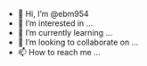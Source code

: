 - 👋 Hi, I’m @ebm954
- 👀 I’m interested in ...
- 🌱 I’m currently learning ...
- 💞️ I’m looking to collaborate on ...
- 📫 How to reach me ...

<!---
ebm954/ebm954 is a ✨ special ✨ repository because its `README.md` (this file) appears on your GitHub profile.
You can click the Preview link to take a look at your changes.
--->
